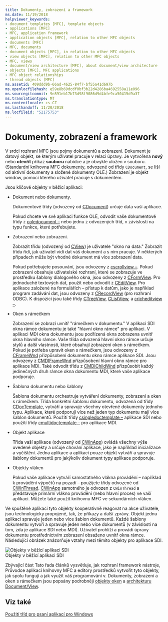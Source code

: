 ```yaml
---
title: Dokumenty, zobrazení a framework
ms.date: 11/19/2018
helpviewer_keywords:
- document templates [MFC], template objects
- applications [MFC]
- MFC, application framework
- application objects [MFC], relation to other MFC objects
- documents [MFC]
- MFC, documents
- document objects [MFC], in relation to other MFC objects
- view objects [MFC], relation to other MFC objects
- MFC, views
- document/view architecture [MFC], about document/view architecture
- objects [MFC], MFC applications
- MFC object relationships
- thread objects [MFC]
ms.assetid: 409ddd9b-66ad-4625-84f7-bf55a41d697b
ms.openlocfilehash: e59e8b69dcdf0bf3b22d4286ba4692558a11e096
ms.sourcegitcommit: 9e891eb17b73d98f9086d9d4bfe9ca50415d9a37
ms.translationtype: MT
ms.contentlocale: cs-CZ
ms.lasthandoff: 11/20/2018
ms.locfileid: "52175753"
---
```

# <a name="documents-views-and-the-framework"></a>Dokumenty, zobrazení a framework

V srdci rozhraní MFC jsou pojmy dokumentů a zobrazení. Dokument je datový objekt, se kterým uživatel pracuje v relaci úpravy. Je vytvořena **nový** nebo **otevřít** příkaz **souboru** nabídce a je obvykle uložen v souboru. (Standardní knihovna MFC dokumenty, odvozené od třídy `CDocument`, se liší od aktivní dokumenty a složené dokumenty OLE.) Zobrazení je objekt window, pomocí kterého uživatel pracuje s dokumentem.

Jsou klíčové objekty v běžící aplikaci:

- Dokument nebo dokumenty.

   Dokumentové třídy (odvozený od [CDocument](../mfc/reference/cdocument-class.md)) určuje data vaší aplikace.

   Pokud chcete ve své aplikaci funkce OLE, odvodit vaše dokumentové třídy z [coledocument –](../mfc/reference/coledocument-class.md) nebo jednu z odvozených tříd, v závislosti na typu funkce, které potřebujete.

- Zobrazení nebo zobrazení.

   Zobrazit třídu (odvozený od [CView](../mfc/reference/cview-class.md)) je uživatele "okno na data." Zobrazit třídu řídí, jak uživatel vidí dat váš dokument a s ním pracuje. V některých případech může být vhodné dokument má více zobrazení data.

   Pokud potřebujete posouvání, jsou odvozeny z [cscrollview –](../mfc/reference/cscrollview-class.md). Pokud zobrazení obsahuje uživatelské rozhraní, které se zobrazuje ve prostředku šablony dialogového okna, jsou odvozeny z [CFormView](../mfc/reference/cformview-class.md). Pro jednoduché textových dat, použít nebo odvodit z [CEditView](../mfc/reference/ceditview-class.md). Pro aplikace založené na formulářích – přístup k datům, jako je například program zadávání dat, jsou odvozeny z [CRecordView](../mfc/reference/crecordview-class.md) (pro rozhraní ODBC). K dispozici jsou také třídy [CTreeView](../mfc/reference/ctreeview-class.md), [CListView](../mfc/reference/clistview-class.md), a [cricheditview –](../mfc/reference/cricheditview-class.md).

- Oken s rámečkem

   Zobrazení se zobrazí uvnitř "rámečkem v dokumentu." V aplikaci SDI okna rámce dokumentu je také "hlavní okno rámce" pro aplikaci. V aplikaci MDI okna dokumentu jsou podřízená okna zobrazena uvnitř okna hlavního rámce. Vaše třída odvozená hlavní okno rámce určuje stylů a další vlastnosti, které obsahují zobrazení oken s rámečkem. Pokud je potřeba upravit oken s rámečkem, jsou odvozeny z [CFrameWnd](../mfc/reference/cframewnd-class.md) přizpůsobení dokumentu okno rámce aplikace SDI. Jsou odvozeny z [CMDIFrameWnd](../mfc/reference/cmdiframewnd-class.md) přizpůsobení hlavní okno rámce pro aplikace MDI. Také odvodit třídu z [CMDIChildWnd](../mfc/reference/cmdichildwnd-class.md) přizpůsobit každý jedinečných druh rámce okna dokumentu MDI, které vaše aplikace podporuje.

- Šablona dokumentu nebo šablony

   Šablona dokumentu orchestruje vytváření dokumenty, zobrazení a oken s rámečkem. Třída konkrétní šablonu dokumentu, odvozená od třídy [CDocTemplate](../mfc/reference/cdoctemplate-class.md), vytváří a spravuje všechny otevřené dokumenty jednoho typu. Aplikace, které podporují více než jeden typ dokumentu mají více šablon dokumentů. Použití třídy [csingledoctemplate –](../mfc/reference/csingledoctemplate-class.md) aplikace SDI nebo použití třídy [cmultidoctemplate –](../mfc/reference/cmultidoctemplate-class.md) pro aplikace MDI.

- Objekt aplikace

   Třída vaší aplikace (odvozený od [CWinApp](../mfc/reference/cwinapp-class.md)) ovládá všechny výše uvedené objekty a určuje chování aplikace, jako je například inicializace a vyčištění. Jedna aplikace a aplikaci pouze objekt vytváří a spravuje šablony dokumentů pro jakýkoliv dokument typy aplikace podporuje.

- Objekty vláken

   Pokud vaše aplikace vytváří samostatného vlákna provádění – například k provádění výpočtů na pozadí – použijete třídy odvozené od [CWinThread](../mfc/reference/cwinthread-class.md). [CWinApp](../mfc/reference/cwinapp-class.md) samotného je odvozen z `CWinThread` a představuje primární vlákno provádění (nebo hlavní proces) ve vaší aplikaci. Můžete také použít knihovnu MFC ve sekundárních vláken.

Ve spuštěné aplikaci tyto objekty kooperativně reagovat na akce uživatele, jsou technologicky propojené, tak, že příkazy a další zprávy. Objekt jednu aplikaci spravuje jeden nebo více šablon dokumentů. Každé šablony dokumentu vytvoří a spravuje jeden nebo více dokumentů (v závislosti na tom, zda je aplikace SDI nebo MDI). Uživatel prohlíží a provádí úpravy dokumentu prostřednictvím zobrazení obsaženo uvnitř okna rámce. Následující obrázek znázorňuje vztahy mezi těmito objekty pro aplikace SDI.

![Objekty v běžící aplikaci SDI](../mfc/media/vc386v1.gif "objekty v běžící aplikaci SDI") <br/>
Objekty v běžící aplikaci SDI

Zbývající část Tato řada článků vysvětluje, jak rozhraní framework nástroje, Průvodce aplikací knihovny MFC a editory prostředků vytvořit tyto objekty, jak spolu fungují a jak využít váš programování v. Dokumenty, zobrazení a oken s rámečkem jsou popsány podrobněji [objekty oken](../mfc/window-objects.md) a [architekturu Document/View](../mfc/document-view-architecture.md).

## <a name="see-also"></a>Viz také

[Použití tříd pro psaní aplikací pro Windows](../mfc/using-the-classes-to-write-applications-for-windows.md)
